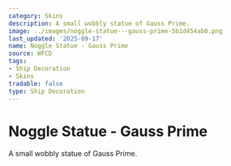 ```yaml
---
category: Skins
description: A small wobbly statue of Gauss Prime.
image: ../images/noggle-statue---gauss-prime-5b1d454ab0.png
last_updated: '2025-09-17'
name: Noggle Statue - Gauss Prime
source: WFCD
tags:
- Ship Decoration
- Skins
tradable: false
type: Ship Decoration
---
```


# Noggle Statue - Gauss Prime

A small wobbly statue of Gauss Prime.

